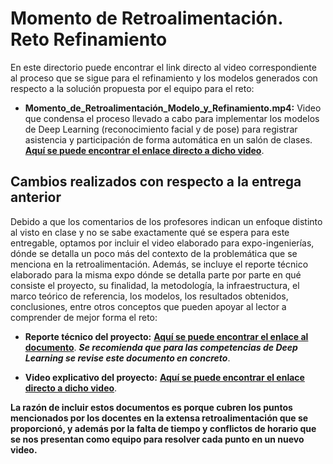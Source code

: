 # Momento de Retroalimentación. Reto Refinamiento

En este directorio puede encontrar el link directo al video correspondiente al proceso que se sigue para el refinamiento y los modelos generados con respecto a la solución propuesta por el equipo para el reto:
* **Momento_de_Retroalimentación_Modelo_y_Refinamiento.mp4:** Video que condensa el proceso llevado a cabo para implementar los modelos de Deep Learning (reconocimiento facial y de pose) para registrar asistencia y participación de forma automática en un salón de clases. **[Aquí se puede encontrar el enlace directo a dicho video](https://drive.google.com/file/d/1Wvb5kKMCxaJiQR5YR-dnyMMNe8RsRWy0/view)**.

## Cambios realizados con respecto a la entrega anterior
Debido a que los comentarios de los profesores indican un enfoque distinto al visto en clase y no se sabe exactamente qué se espera para este entregable, optamos por incluir el video elaborado para expo-ingenierías, dónde se detalla un poco más del contexto de la problemática que se menciona en la retroalimentación. Además, se incluye el reporte técnico elaborado para la misma expo dónde se detalla parte por parte en qué consiste el proyecto, su finalidad, la metodología, la infraestructura, el marco teórico de referencia, los modelos, los resultados obtenidos, conclusiones, entre otros conceptos que pueden apoyar al lector a comprender de mejor forma el reto:

* **Reporte técnico del proyecto:** **[Aquí se puede encontrar el enlace al documento](/final/Refinamiento/Reporte%20Técnico%20Classroom%20AI.pdf)**. **_Se recomienda que para las competencias de Deep Learning se revise este documento en concreto_**.

* **Video explicativo del proyecto:** **[Aquí se puede encontrar el enlace directo a dicho video](https://drive.google.com/file/d/1UtRoTL63MQ8-Sis389ypB-H9rFy2bmw7/view?usp=drive_link)**.

**La razón de incluir estos documentos es porque cubren los puntos mencionados por los docentes en la extensa retroalimentación que se proporcionó, y además por la falta de tiempo y conflictos de horario que se nos presentan como equipo para resolver cada punto en un nuevo video.**